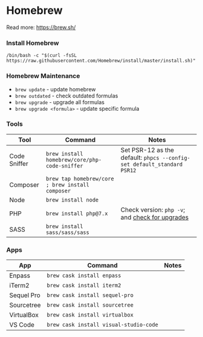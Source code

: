 # Homebrew

Read more: https://brew.sh/

### Install Homebrew

```
/bin/bash -c "$(curl -fsSL https://raw.githubusercontent.com/Homebrew/install/master/install.sh)"
```

### Homebrew Maintenance

- `brew update` - update homebrew
- `brew outdated` - check outdated formulas
- `brew upgrade` - upgrade all formulas
- `brew upgrade <formula>` - update specific formula

### Tools

| Tool         | Command                                          | Notes                                                                                           |
| ------------ | ------------------------------------------------ | ----------------------------------------------------------------------------------------------- |
| Code Sniffer | `brew install homebrew/core/php-code-sniffer`    | Set PSR-12 as the default: `phpcs --config-set default_standard PSR12`                          |
| Composer     | `brew tap homebrew/core ; brew install composer` |                                                                                                 |
| Node         | `brew install node`                              |                                                                                                 |
| PHP          | `brew install php@7.x`                           | Check version: `php -v`; and [check for upgrades](https://formulae.brew.sh/formula/php#default) |
| SASS         | `brew install sass/sass/sass`                    |                                                                                                 |

### Apps

| App        | Command                                | Notes |
| ---------- | -------------------------------------- | ----- |
| Enpass     | `brew cask install enpass`             |       |
| iTerm2     | `brew cask install iterm2`             |       |
| Sequel Pro | `brew cask install sequel-pro`         |       |
| Sourcetree | `brew cask install sourcetree`         |       |
| VirtualBox | `brew cask install virtualbox`         |       |
| VS Code    | `brew cask install visual-studio-code` |       |
